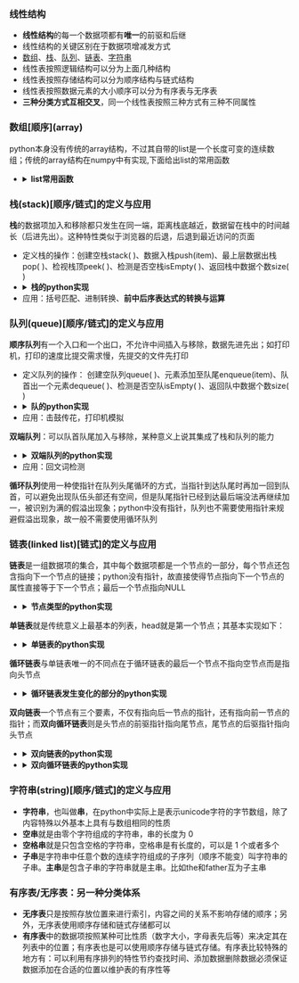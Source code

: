 ### 线性结构
* **线性结构**的每一个数据项都有**唯一**的前驱和后继
* 线性结构的关键区别在于数据项增减发方式
* [数组](#1)、[栈](#2)、[队列](#3)、[链表](#4)、[字符串](#5)
* 线性表按照逻辑结构可以分为上面几种结构
* 线性表按照存储结构可以分为顺序结构与链式结构
* 线性表按照数据元素的大小顺序可以分为有序表与无序表
* **三种分类方式互相交叉**，同一个线性表按照三种方式有三种不同属性

<h3 id="1">数组[顺序](array)</h3>

python本身没有传统的array结构，不过其自带的list是一个长度可变的连续数组；传统的array结构在numpy中有实现,下面给出list的常用函数
*   <details><summary><b>list常用函数</b></summary>
    <pre><code>
    cmp(list1, list2)#比较两个列表的元素
    len(list)#列表元素个数
    max(list)#返回列表元素最大值
    min(list)#返回列表元素最小值
    list(seq)#将元组转换为列表
    list.append(obj)#在列表末尾添加新的对象
    list.count(obj)#统计某个元素在列表中出现的次数
    list.extend(seq)#在列表末尾一次性追加另一个序列中的多个值（用新列表扩展原来的列表）
    list.index(obj)#从列表中找出某个值第一个匹配项的索引位置
    list.insert(index, obj)#将对象插入列表
    list.pop([index=-1])#移除列表中的一个元素（默认最后一个元素），并且返回该元素的值
    list.remove(obj)#移除列表中某个值的第一个匹配项
    list.reverse()#反向列表中元素
    list.sort(cmp=None, key=None, reverse=False)#对原列表进行排序</code></pre></details>


<h3 id="2">栈(stack)[顺序/链式]的定义与应用</h3>


**栈**的数据项加入和移除都只发生在同一端，距离栈底越近，数据留在栈中的时间越长（后进先出）。这种特性类似于浏览器的后退，后退到最近访问的页面
* 定义栈的操作：创建空栈stack( )、数据入栈push(item)、最上层数据出栈pop( )、检视栈顶peek( )、检测是否空栈isEmpty( )、返回栈中数据个数size( )
*   <details><summary><b>栈的python实现</b></summary>
    <pre><code>
    class Stack: 
        def __init__(self): 
            self.items = []  
        def isEmpty(self): 
            return self.items == []  
        def push(self, item): 
            self.items.append(item)  
        def pop(self): 
            return self.items.pop()  
        def peek(self): 
            return self.items[len(self.items)-1]   
        def size(self): 
            return len(self.items)</code></pre></details>
* 应用：括号匹配、进制转换、**前中后序表达式的转换与运算**

<h3 id="3">队列(queue)[顺序/链式]的定义与应用</h3>

**顺序队列**有一个入口和一个出口，不允许中间插入与移除，数据先进先出；如打印机，打印的速度比提交需求慢，先提交的文件先打印
* 定义队列的操作： 创建空队列queue( )、元素添加至队尾enqueue(item)、队首出一个元素dequeue( )、检测是否空队isEmpty( )、返回队中数据个数size( )
*   <details><summary><b>队的python实现</b></summary>
    <pre><code>
    class Queue: 
        def __init__(self): 
            self.items = []   
        def isEmpty(self): 
            return self.items == [] 
        def enqueue(self, item): 
            self.items.insert(0, item) 
        def dequeue(self): 
            return self.items.pop() 
        def size(self): 
            return len(self.items)</code></pre></details>
* 应用：击鼓传花，打印机模拟

**双端队列**：可以队首队尾加入与移除，某种意义上说其集成了栈和队列的能力
*   <details><summary><b>双端队列的python实现</b></summary>
    <pre><code>
    class Deque: 
        def __init__(self): 
            self.items = [] 
        def isEmpty(self): 
            return self.items == [] 
        def addFront(self, item): 
            self.items.append(item) 
        def addRear(self, item): 
            self.items.insert(0, item) 
        def removeFront(self): 
            return self.items.pop() 
        def removeRear(self): 
            return self.items.pop(0) 
        def size(self): 
            return len(self.items)</code></pre></details>
* 应用：回文词检测

**循环队列**使用一种使指针在队列头尾循环的方式，当指针到达队尾时再加一回到队首，可以避免出现队伍头部还有空间，但是队尾指针已经到达最后端没法再继续加一，被识别为满的假溢出现象；python中没有指针，队列也不需要使用指针来规避假溢出现象，故一般不需要使用循环队列

<h3 id="4">链表(linked list)[链式]的定义与应用</h3>

**链表**是一组数据项的集合，其中每个数据项都是一个节点的一部分，每个节点还包含指向下一个节点的链接；python没有指针，故直接使得节点指向下一个节点的属性直接等于下一个节点；最后一个节点指向NULL
*   <details><summary><b>节点类型的python实现</b></summary>
    <pre><code>
    class Node():                 
        def __init__ (self, value = None, next = None):
            self.value = value
            self.next = next
    node1 = Node(1)
    node2 = Node(2)
    node1.next = node2</code></pre></details>
**单链表**就是传统意义上最基本的列表，head就是第一个节点；其基本实现如下：
*   <details><summary><b>单链表的python实现</b></summary>
    <pre><code>
    class SingleLinkList(object):
        def __init__(self):
            self._head = None
        def is_empty(self):
            return self._head is None
        def length(self):
            count = 0
            current = self._head
            while current is not None:
                count = count + 1
                current = current.next
            return count
        # 遍历链表
        def items(self):
            current = self._head
            while current is not None:
                #yield可以先简单理解为不会跳出的return
                yield current.value
                current = current.next
        # 更直观的遍历列表
        def travel(self):
            p = self._head
            while p:
                print(p.item, end=" ")
                p = p._next
        def insert_head(self, value):# 头部添加元素
            new_node = Node(value)
            new_node.next = self._head
            self._head = new_node
        def append(self, value):# 尾部添加元素
            new_node = Node(value)
            if self.is_empty():
                self._head = new_node
            else:
                current = self._head
                while current.next is not None:
                    current = current.next
                current.next = new_node
        def insert_index(self, index, value):
            if index <= 0:
                self.insert_head(value)
            elif index > (self.length()-1):
                self.append(value)
            else:
                new_node = Node(value)
                current = self._head
                for _ in range(index-1):
                    current = current.next
                new_node.next = current.next
                current.next = new_node
        # 按值删除节点
        def remove(self, value):
            current = self._head
            pre = None
            while current is not None:
                # 不是第一个节点的话pre被更新
                if current.value == value:
                    # 仅第一个节点有效
                    if not pre:
                        self._head = current.next
                    else:
                        pre.next = current.next
                    return True
                else:
                    pre = current
                    current = current.next
        # 查找元素是否存在
        def exixt_value(self, item):
            p = self._head
            while p:
                if p.item == item:
                    return True
                else:
                    p = p._next
            return False
    </code></pre></details>
**循环链表**与单链表唯一的不同点在于循环链表的最后一个节点不指向空节点而是指向头节点
*   <details><summary><b>循环链表发生变化的部分的python实现</b></summary>
    <pre><code>
    def length(self):
        if self.is_empty():
            return 0
        count = 1
        current = self._head
        while current.next != self._head:
            count += 1
            current = current.next
        return count
    # 遍历链表
    def travel(self):
        p = self._head
        while p != self._head:
            print(p.item, end=" ")
            p = p._next
    # 向链表头部添加元素
    def insert_head(self, value):
        new_node = Node(value)
        if self._head is not None:
            new_node.next = self._head
            current = self._head
            while current.next != self._head:
                current = current.next
            current.next = new_node
        else:
            self._head = new_node
            new_node.next = self._head
        self._head = new_node
    # 尾部添加元素
    def append(self, value):
        new_node = Node(value)
        if self._head is not None:
            current = self._head
            while current.next != self._head:
                current = current.next
            current.next = new_node
            new_node.next = self._head
        else:
            self._head = new_node
            new_node.next = self._head
    # 指定位置插入元素
    def insert(self, index, value):
        if index <= 0:  # 指定位置小于等于0，头部添加
            self.insert_head(value)
        elif index > self.length()-1:
            self.append(value)
        else:
            new_node = Node(value)
            current = self._head
            for _ in range(index-1):
                current = current.next
            new_node.next = current.next
            current.next = new_node
    # 删除节点
    def remove(self, value):
        # 若链表为空
        if self.is_empty():
            return
        current = self._head
        pre = Node
        # 如果第一个元素为需要删除的元素
        if current.value == value:
            # 如果链表不止一个元素
            if current.next != self._head:
                while current.next != self._head:
                    current = current.next
                current.next = self._head.next
                self._head = self._head.next
            # 如果只有一个元素
            else:
                self._head = None
        # 如果删除的是链表中间的元素
        else:
            pre = self._head
            while current.next != self._head:
                if current.value == value:
                    pre.next = current.next
                    return True
                else:
                    pre = current
                    current = current.next
        # 如果删除的为结尾的元素
        if current.value == value:
            pre.next = self._head
            return True</code></pre>
    </details>
**双向链表**一个节点有三个要素，不仅有指向后一节点的指针，还有指向前一节点的指针；而**双向循环链表**则是头节点的前驱指针指向尾节点，尾节点的后驱指针指向头节点
*   <details><summary><b>双向链表的python实现</b></summary>
    <pre><code>
    # 定义节点
    class Node():
        # 初始化
        def __init__(self, value):
            self.value = value
            self.next = None
            self.pre = None
    # 定义链表(单向链表)
    class BilateralLinkList():
        # 初始化
        def __init__(self):
            self._head = None
        # 判断链表是否为空
        def is_empty(self):
            return self._head is None
        # 链表长度
        def length(self):
            count = 0
            current = self._head
            while current is not None:
                count = count + 1
                current = current.next
            return count
        # 遍历链表
        def items(self):
            current = self._head
            while current is not None:
                yield current.value
                current = current.next
        # 向链表头部添加元素
        def insert_head(self, value):
            new_node = Node(value)
            # 链表为空时
            if self._head is None:
                # 头部结点指针修改为新结点
                self._head = new_node
            else:
                # 新节点指向原来的头部节点
                new_node.next = self._head
                # 原来头部节点pre指向新节点
                self._head.pre = new_node
                # head指向新节点
                self._head = new_node
        # 尾部添加元素
        def append(self, value):
            new_node = Node(value)
            if self._head is None:
                # 头部结点指针修改为新结点
                self._head = new_node
            else:
                current = self._head
                while current.next is not None:
                    current = current.next
                current.next = new_node
                new_node.pre = current
        # 指定位置插入元素
        def insert(self, index, value):
            if index <= 0:  # 指定位置小于等于0，头部添加
                self.insert_head(value)
            elif index > self.length()-1:
                self.append(value)
            else:
                current = self._head
                new_node = Node(value)
                for _ in range(index-1):
                    current = current.next
                # 新节点的前一个节点指向当前节点的上一个节点
                new_node.pre = current.pre
                # 新节点的下一个节点指向当前节点
                new_node.next = current
                # 当前节点的上一个节点指向新节点
                current.pre.next = new_node
                # 当前结点的向上指针指向新结点
                current.pre = new_node
        # 删除节点
        def remove(self, value):
            if self.is_empty():
                return
            current = self._head
            # 删除的元素为第一个元素
            if current.value == value:
                # 链表中只有一个元素
                if current.next is None:
                    self._head = None
                    return True
                else:
                    self._head = current.next
                    current.next.pre = None
                    return True
            while current.next is not None:
                if current.value == value:
                    current.pre.next = current.next
                    current.next.pre = current.pre
                    return True
                current = current.next
            # 删除元素在最后一个
            if current.value == value:
                current.pre.next = None
                return True
        # 查找元素是否存在
        def find(self, value):
            return value in self.items()
    </code></pre></details>
*   <details><summary><b>双向循环链表的python实现</b></summary>
    <pre><code>
    class Node(object):
        # 节点类
        def __init__(self,item):
            self.item = item  # 记录数据
            self.next = None  # 记录下一个节点
            self.pre =  None  # 记录前面节点
    class DoubleCycLinkList(object):
        # 双链表类
        def __init__(self):
            # 所有操作都是从头开始,需要记录头结点
            self.__head = None
        def is_empty(self):
            """链表是否为空"""
            return self.__head is None
        def length(self):
            """链表长度"""
            if self.is_empty():
                return 0
                # 定义计数器，遍历链表
            count = 1
            cur = self.__head
            while cur.next is not self.__head:
                count += 1
                cur = cur.next
            return count
        def travel(self):
            """遍历整个链表"""
            if self.is_empty():
                return
                # 定义游标，从头向尾移动
            cur = self.__head
            while cur.next is not self.__head:
                print(cur.item, end=" ")
                # 让游标往后移动
                cur = cur.next
            # while循环会漏掉尾节点
            print(cur.item)
        def add(self,item):
            """链表头部添加元素"""
            # 创建新的节点
            node = Node(item)
            if self.is_empty():
                self.__head = node
                node.next = node
                return
            # 遍历找到尾节点
            cur = self.__head
            while cur.next is not self.__head:
                cur = cur.next
            # while 循环结束，cur指向尾节点
            # 新节点的next指向原来的头节点
            node.next = self.__head
            # 原来的头结点指向新节点
            self.__head = node
            # 让尾节点指向新的头
            cur.next = self.__head
            # 新的头结点指向尾节点
            self.__head.pre = cur
        def append(self,item):
            """"链表尾部添加元素"""
            # 判断链表是否为空
            if self.is_empty():
                self.add(item)
                return
            # 第一步,找尾节点
            cur = self.__head
            while cur.next is not self.__head:
                # 首节点的pre是尾节点
                cur = cur.next
            # while 循环结束,cur指向尾节点
            # 第二步,尾节点指向新节点
            node = Node(item)
            # 尾节点指向新的节点
            cur.next = node
            # 新的节点的pre指向原尾节点
            node.pre = cur
            # 新节点指向头节点
            node.next = self.__head
            # 头结点的pre指向新节点
            self.__head.pre = node
        def insert(self,pos, item):
            """指定位置添加元素"""
            if pos <=  0:
                self.add(item)
            elif pos >= self.length():
                self.append(item)
            else:
                # 1 定义下标,与游标同步变化
                index = 0
                cur = self.__head
                while index < (pos - 1):
                    index += 1
                    cur = cur.next
                # 循环结束后,cur指向pos前置节点-
                node = Node(item)
                # 2、让新节点的next指向pos位置的节点
                node.next = cur.next
                # 让pos位置的节点的pre指向新节点
                cur.next.pre = node
                # 3、让pos位置的前置节点指向新节点
                cur.next = node
                # 让新节点的pre指向pos的前置节点
                node.pre = cur
        def remove(self,item):
            """删除节点"""
            if self.is_empty():
                return
                # 定义pre记录当前节点的前置节点
            pre = None
            cur = self.__head
            while cur.next is not self.__head:
                if cur.item == item:
                    # 删除当前节点
                    # 如果pre为空，删掉的是头 需要让尾节点指向新的头
                    if pre is None:
                        # 找到尾节点
                        temp = self.__head
                        while temp.next is not self.__head:
                            temp = temp.next
                        # while循环结束，temp指向尾节点
                        # 头结点指向当前的下一个节点
                        self.__head = cur.next
                        # 当前的下一个节点指向头结点
                        cur.next.pre = self.__head
                        # 让尾节点指向新的头
                        temp.next = self.__head
                        # 新的头接点指向尾节点
                        self.__head.pre = temp
                    else:
                        # 删除中间节点
                        # 上一个节点的next指向当前的的next即下一个节点
                        pre.next = cur.next
                        cur.next.pre = cur.pre
                    return
                # pre 一直记录cur的前置节点
                pre = cur
                cur = cur.next
            # while循环处理不了尾节点，单独处理尾节点
            if cur.item == item:
                # 如果pre为空，证明当前只有一个节点，而且要删除这个节点
                if pre is None:
                    self.__head = None
                else:
                    # 让尾节点的前置节点指向头
                    pre.next = self.__head
                    self.__head.pre = cur.pre
        def search(self,item):
            """查找节点是否存在"""
            if self.is_empty():
                return False
            cur = self.__head
            while cur.next is not self.__head:
                if cur.item == item:
                    return True
                cur = cur.next
            # 单独处理尾节点
            if cur.item == item:
                return True
            return False
    </code></pre></details>
<h3 id="5">字符串(string)[顺序/链式]的定义与应用</h3>

* **字符串**，也叫做**串**，在python中实际上是表示unicode字符的字节数组，除了内容特殊以外基本上具有与数组相同的性质
* **空串**就是由零个字符组成的字符串，串的长度为 0
* **空格串**就是只包含空格的字符串，空格串是有长度的，可以是 1 个或者多个
* **子串**是字符串中任意个数的连续字符组成的子序列（顺序不能变）叫字符串的子串。**主串**是包含子串的字符串就是主串。比如the和father互为子主串
### 有序表/无序表：另一种分类体系
* **无序表**只是按照存放位置来进行索引，内容之间的关系不影响存储的顺序；另外，无序表使用顺序存储和链式存储都可以
* **有序表**中的数据项按照某种可比性质（数字大小，字母表先后等）来决定其在列表中的位置；有序表也是可以使用顺序存储与链式存储。有序表比较特殊的地方有：可以利用有序排列的特性节约查找时间、添加数据删除数据必须保证数据添加在合适的位置以维护表的有序性等